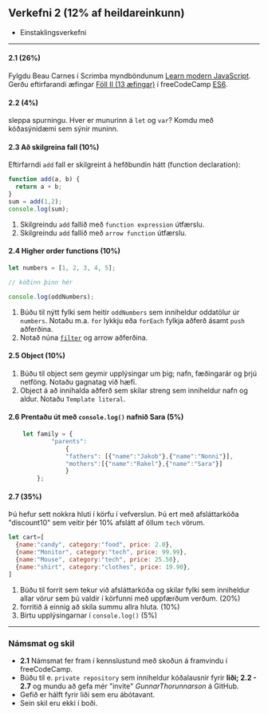 ## Verkefni 2 (12% af heildareinkunn)
- Einstaklingsverkefni

---
#### 2.1 (26%)
Fylgdu Beau Carnes í Scrimba myndböndunum [Learn modern JavaScript](https://scrimba.com/course/ges6). <br>
Gerðu eftirfarandi æfingar [Föll II (13 æfingar)](https://github.com/GunnarThorunnarson/FORR3JS05DU/wiki/F%C3%B6ll-II) í freeCodeCamp [ES6](https://www.freecodecamp.org/learn/javascript-algorithms-and-data-structures/es6/).

#### 2.2 (4%)
sleppa spurningu.
Hver er munurinn á `let` og `var`? Komdu með kóðasýnidæmi sem sýnir muninn.

#### 2.3 Að skilgreina fall (10%) 
Eftirfarndi `add` fall er skilgreint á hefðbundin hátt (function declaration):

```javascript
function add(a, b) {
  return a + b;
}
sum = add(1,2);
console.log(sum);
```
1. Skilgreindu `add` fallið með `function expression` útfærslu.
1. Skilgreindu `add` fallið með `arrow function` útfærslu.

#### 2.4 Higher order functions (10%)

```javascript
let numbers = [1, 2, 3, 4, 5];

// kóðinn þinn hér 

console.log(oddNumbers);  
```

1. Búðu til nýtt fylki sem heitir `oddNumbers` sem inniheldur oddatölur úr `numbers`. Notaðu m.a. `for` lykkju eða `forEach` fylkja aðferð ásamt `push` aðferðina.
1. Notað núna [`filter`](https://developer.mozilla.org/en-US/docs/Web/JavaScript/Reference/Global_Objects/Array/filter) og arrow aðferðina.


#### 2.5 Object (10%)
1. Búðu til object sem geymir upplýsingar um þig; nafn, fæðingarár og þrjú netföng. Notaðu gagnatag við hæfi.
1. Object á að innihalda aðferð sem skilar streng sem inniheldur nafn og aldur. Notaðu `Template literal`. 
<!--
1. Birtu allar upplýsingarnar í console, sjá [3 Methods to Loop Over Object Properties](https://itnext.io/x1f4f9-3-ways-to-loop-over-object-properties-with-vanilla-javascript-es6-included-efb4a68cfbb)
-->

#### 2.6 Prentaðu út með `console.log()` nafnið Sara (5%)

```javascript
	let family = {
			"parents": 
				{
				"fathers": [{"name":"Jakob"},{"name":"Nonni"}],
				"mothers":[{"name":"Rakel"},{"name":"Sara"}]
				}
		};
```


#### 2.7 (35%)

Þú hefur sett nokkra hluti í körfu í vefverslun. Þú ert með afsláttarkóða "discount10" sem veitir þér 10% afslátt af öllum `tech` vörum.

```javascript
let cart=[
  {name:"candy", category:"food", price: 2.0},
  {name:"Monitor", category:"tech", price: 99.99},
  {name:"Mouse", category:"tech", price: 25.50},
  {name:"shirt", category:"clothes", price: 19.90},
]
```

1. Búðu til forrit sem tekur við afsláttarkóða og skilar fylki sem inniheldur allar vörur sem þú valdir í körfunni með uppfærðum verðum. (20%)
1. forritið á einnig að skila summu allra hluta. (10%)
1. Birtu upplýsingarnar í `console.log()` (5%)

<!--
**ath.** `prompt()` virkar í console í vafra en ekki í VS Code.
-->
---

### Námsmat og skil
- **2.1** Námsmat fer fram í kennslustund með skoðun á framvindu í freeCodeCamp.
- Búðu til e. `private repository` sem inniheldur kóðalausnir fyrir **liði; 2.2 - 2.7** og mundu að gefa mér "invite" _GunnarThorunnarson_ á GitHub.
- Gefið er hálft fyrir liði sem eru ábótavant.
- Sein skil eru ekki í boði.


